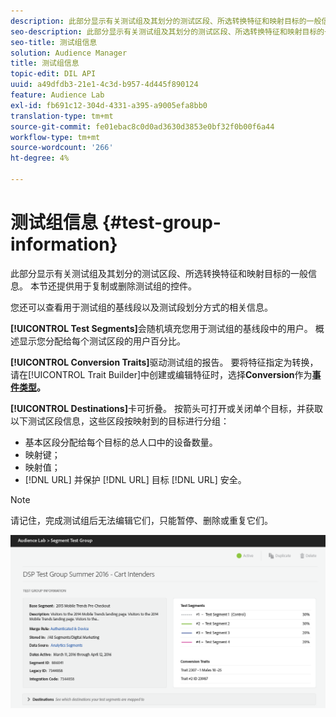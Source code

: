 ```yaml
---
description: 此部分显示有关测试组及其划分的测试区段、所选转换特征和映射目标的一般信息。 本节还提供用于复制或删除测试组的控件。
seo-description: 此部分显示有关测试组及其划分的测试区段、所选转换特征和映射目标的一般信息。 本节还提供用于复制或删除测试组的控件。
seo-title: 测试组信息
solution: Audience Manager
title: 测试组信息
topic-edit: DIL API
uuid: a49dfdb3-21e1-4c3d-b957-4d445f890124
feature: Audience Lab
exl-id: fb691c12-304d-4331-a395-a9005efa8bb0
translation-type: tm+mt
source-git-commit: fe01ebac8c0d0ad3630d3853e0bf32f0b00f6a44
workflow-type: tm+mt
source-wordcount: '266'
ht-degree: 4%

---
```


# 测试组信息 {#test-group-information}

此部分显示有关测试组及其划分的测试区段、所选转换特征和映射目标的一般信息。 本节还提供用于复制或删除测试组的控件。

您还可以查看用于测试组的基线段以及测试段划分方式的相关信息。

**[!UICONTROL Test Segments]**&#x200B;会随机填充您用于测试组的基线段中的用户。 概述显示您分配给每个测试区段的用户百分比。

**[!UICONTROL Conversion Traits]**&#x200B;驱动测试组的报告。 要将特征指定为转换，请在[!UICONTROL Trait Builder]中创建或编辑特征时，选择&#x200B;**Conversion**&#x200B;作为&#x200B;**[事件类型](../../features/traits/create-onboarded-rule-based-traits.md)。**

**[!UICONTROL Destinations]**&#x200B;卡可折叠。 按箭头可打开或关闭单个目标，并获取以下测试区段信息，这些区段按映射到的目标进行分组：

* 基本区段分配给每个目标的总人口中的设备数量。
* 映射键；
* 映射值；
* [!DNL URL] 并保护 [!DNL URL] 目标 [!DNL URL] 安全。

>[!NOTE]
>
>请记住，完成测试组后无法编辑它们，只能暂停、删除或重复它们。

![](assets/test-groups-information.PNG)
